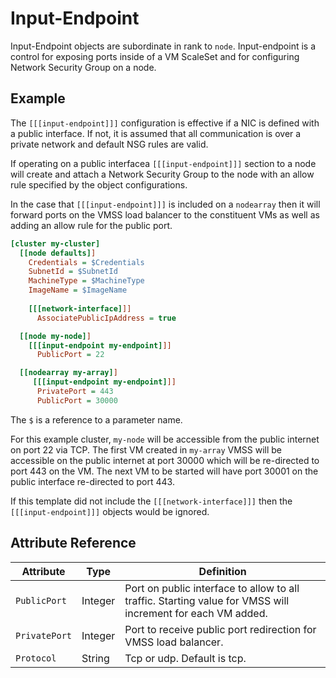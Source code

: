 # Input-Endpoint

Input-Endpoint objects are subordinate in rank to `node`.
Input-endpoint is a control for exposing ports inside of a VM ScaleSet and 
for configuring Network Security Group on a node.

## Example

The `[[[input-endpoint]]]` configuration is effective if a NIC is defined with
a public interface.  If not, it is assumed that all communication is over a private
network and default NSG rules are valid.

If operating on a public interfacea `[[[input-endpoint]]]` section to a node will create and attach a Network
Security Group to the node with 
an allow rule specified by the object configurations.  

In the case that `[[[input-endpoint]]]` is included on a `nodearray` then it will
forward ports on the VMSS load balancer to the constituent VMs as well as adding
an allow rule for the public port.

```ini
[cluster my-cluster]
  [[node defaults]]
    Credentials = $Credentials
    SubnetId = $SubnetId
    MachineType = $MachineType
    ImageName = $ImageName
  
    [[[network-interface]]]
      AssociatePublicIpAddress = true

  [[node my-node]]
    [[[input-endpoint my-endpoint]]]
      PublicPort = 22

  [[nodearray my-array]]  
     [[[input-endpoint my-endpoint]]]
      PrivatePort = 443
      PublicPort = 30000
```

The `$` is a reference to a parameter name.

For this example cluster, `my-node` will be accessible from the public internet 
on port 22 via TCP.  The first VM created in `my-array` VMSS will be accessible on
the public internet at port 30000 which will be re-directed to port 443 on the VM.
The next VM to be started will have port 30001 on the public interface re-directed
to port 443.

If this template did not include the `[[[network-interface]]]` then the `[[[input-endpoint]]]` objects would be ignored.

## Attribute Reference

Attribute | Type | Definition
------ | ----- | ----------
`PublicPort` | Integer | Port on public interface to allow to all traffic.  Starting value for VMSS will increment for each VM added.
`PrivatePort` | Integer | Port to receive public port redirection for VMSS load balancer.
`Protocol` | String | Tcp or udp. Default is tcp. 

